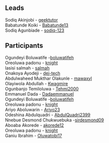 ## Leads

Sodiq Akinjobi - [geektutor](http://github.com/geektutor)<br/>
Babatunde Koiki - [Babatunde13](http://github.com/Babatunde13)<br/>
Sodiq Agunbiade - [sodiq-123](https://github.com/Sodiq-123)

## Participants

Ogundeyi Boluwatife -[boluwatifeh](http://github.com/boluwatifeh)<br/>
Oreoluwa padonu - [knight](http://github.com/ore291)<br/>
lasisi salmah - [salmah](http://github..com/salmah52)<br/>
Onakoya Ayodeji - [dej-tech](https://github.com/dej-tech)<br/>
Abdulwaheed Mukthar Olakunle - [mawaxyl](https://github.com/mawaxyl)<br/>
Olayiwola Abdullah - [Kwagmire](http://github.com/Kwagmire)<br/>
Ogunbanjo Temiloluwa - [Tehmi2000](https://github.com/tehmi2000)<br/>
Emmanuel Dada - [Dadaemmanuel](http://GitHub.com/Dadaemmanuel)<br/>
Ogundeyi Boluwatife -[boluwatifeh](http://github.com/boluwatifeh)<br/>
Oreoluwa padonu - [knight](http://github.com/ore291)<br/>
Ariyo Aboluwarin - [Ariyo23](http://github.com/Ariyo23)<br/>
Odeshina Abdulquadri - [AbdulQuadri2399](http://github.com/AbdulQuadri2399)<br/>
Nnebue Desmond Chukwuebuka -[sirdesmond09](https://github.com/sirdesmond09)<br/>
Aboaba Akorede - [akorede12](http://github.com/akorede12)<br/>
Oreoluwa padonu - [knight](http://github.com/ore291)<br/>
Ganiu Ibrahim - [Oluwatobi17](http://github.com/Oluwatobi17)<br/>
